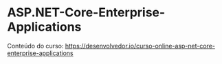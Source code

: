 # ASP.NET-Core-Enterprise-Applications
Conteúdo do curso: https://desenvolvedor.io/curso-online-asp-net-core-enterprise-applications
